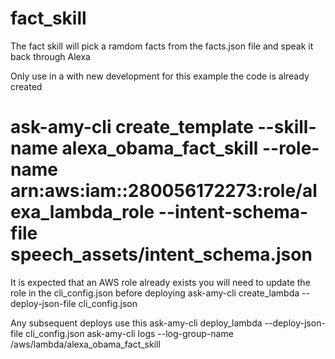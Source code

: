 # fact_skill
The fact skill will pick a ramdom facts from the facts.json file and speak it back through Alexa

Only use in a with new development for this example the code is already created
# ask-amy-cli create_template --skill-name alexa_obama_fact_skill --role-name arn:aws:iam::280056172273:role/alexa_lambda_role --intent-schema-file speech_assets/intent_schema.json

It is expected that an AWS role already exists you will need to update the role in the cli_config.json before deploying
ask-amy-cli create_lambda --deploy-json-file cli_config.json

Any subsequent deploys use this 
ask-amy-cli deploy_lambda --deploy-json-file cli_config.json
ask-amy-cli logs --log-group-name /aws/lambda/alexa_obama_fact_skill
